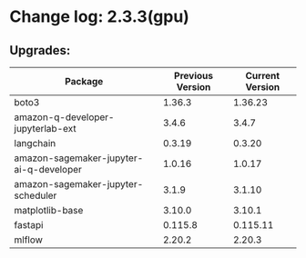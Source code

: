 # Change log: 2.3.3(gpu)

## Upgrades: 

Package | Previous Version | Current Version
---|---|---
boto3|1.36.3|1.36.23
amazon-q-developer-jupyterlab-ext|3.4.6|3.4.7
langchain|0.3.19|0.3.20
amazon-sagemaker-jupyter-ai-q-developer|1.0.16|1.0.17
amazon-sagemaker-jupyter-scheduler|3.1.9|3.1.10
matplotlib-base|3.10.0|3.10.1
fastapi|0.115.8|0.115.11
mlflow|2.20.2|2.20.3
